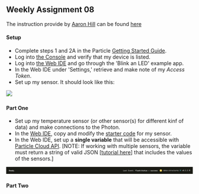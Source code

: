 ## Weekly Assignment 08

The instruction provide by [Aaron Hill](https://github.com/aaronxhill) can be found [here](https://github.com/visualizedata/data-structures/blob/master/weekly_assignment_08.md)

#### Setup

- Complete steps 1 and 2A in the Particle [Getting Started Guide](https://docs.particle.io/guide/getting-started/start/photon/).  
- Log into [the Console](https://console.particle.io/) and verify that my device is listed.   
- Log into [the Web IDE](https://build.particle.io/) and go through the 'Blink an LED' example app.  
- In the Web IDE under 'Settings,' retrieve and make note of my *Access Token*.  
- Set up my sensor. It should look like this: 

<img src="https://github.com/yujunmjiang/data-structures-fall-19/blob/master/week08/image/sample-1.png" width="50%"/>

#### Part One

- Set up my temperature sensor (or other sensor(s) for different kinf of data) and make connections to the Photon.
- In the [Web IDE](https://build.particle.io), copy and modify the [starter code](https://github.com/visualizedata/data-structures/tree/master/weekly_assignment_08) for my sensor.
- In the Web IDE, set up a **single variable** that will be accessible with [Particle Cloud API](https://docs.particle.io/reference/api/). [NOTE: If working with multiple sensors, the variable must return a string of valid JSON [[tutorial here](https://community.particle.io/t/using-spark-publish-with-simple-json-data/3469)] that includes the values of the sensors.]

<img src="https://github.com/yujunmjiang/data-structures-fall-19/blob/master/week08/image/sample-2.png">

#### Part Two
